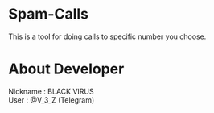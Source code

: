 # Spam-Calls

This is a tool for doing calls to specific number you choose.                                                                                                                                                           
# About Developer                                                                                                                                                                                              
Nickname : BLACK VIRUS                                                                                                                                                                                                  
User : @V_3_Z (Telegram)
